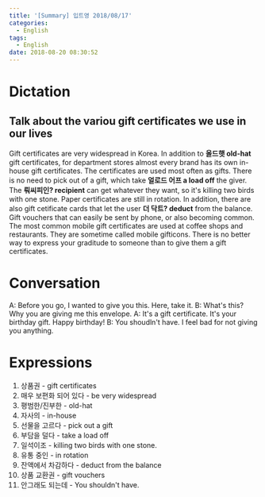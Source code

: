 ```yaml
---
title: '[Summary] 입트영 2018/08/17'
categories:
  - English
tags:
  - English
date: 2018-08-20 08:30:52
---
```


# Dictation
## Talk about the variou gift certificates we use in our lives

Gift certificates are very widespread in Korea. In addition to **올드햇 old-hat** gift certificates, for department stores almost every brand has its own in-house gift certificates. The certificates are used most often as gifts. There is no need to pick out of a gift, which take **얼로드 어프 a load off** the giver. The **뤄씨피인? recipient** can get whatever they want, so it's killing two birds with one stone. Paper certificates are still in rotation. In addition, there are also gift cetificate cards that let the user **더 닥트? deduct** from the balance. Gift vouchers that can easily be sent by phone, or also becoming common. The most common mobile gift certificates are used at coffee shops and restaurants. They are sometime called mobile gifticons. There is no better way to express your graditude to someone than to give them a gift certificates.

# Conversation
A: Before you go, I wanted to give you this. Here, take it.
B: What's this? Why you are giving me this envelope.
A: It's a gift certificate. It's your birthday gift. Happy birthday!
B: You shoudln't have. I feel bad for not giving you anything.


# Expressions
1. 상품권 - gift certificates
2. 매우 보편화 되어 있다 - be very widespread
3. 평범한/진부한 - old-hat
4. 자사의 - in-house
5. 선물을 고르다 - pick out a gift
6. 부담을 덜다 - take a load off
7. 일석이조 - killing two birds with one stone.
8. 유통 중인 - in rotation
9. 잔액에서 차감하다 - deduct from the balance
10. 상품 교환권 - gift vouchers
11. 안그래도 되는데 - You shouldn't have.